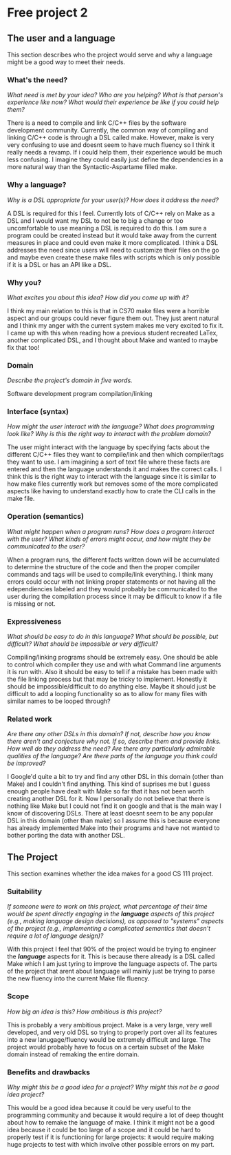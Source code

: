 # Free project 2


## The user and a language
This section describes who the project would serve and why a language might be a
good way to meet their needs.


### What's the need?
_What need is met by your idea? Who are you helping? What is that person's
experience like now? What would their experience be like if you could help 
them?_

There is a need to compile and link C/C++ files by the software development community.
Currently, the common way of compiling and linking C/C++ code is through a DSL called
make. However, make is very very confusing to use and doesnt seem to have much fluency
so I think it really needs a revamp. If i could help them, their experience would be
much less confusing. I imagine they could easily just define the dependencies in a more
natural way than the Syntactic-Aspartame filled make. 

### Why a language?
_Why is a DSL appropriate for your user(s)? How does it address the need?_

A DSL is required for this I feel. Currently lots of C/C++ rely on Make as a DSL
and I would want my DSL to not be to big a change or too uncomfortable to use meaning
a DSL is required to do this. I am sure a program could be created instead but it would
take away from the current measures in place and could even make it more complicated.
I think a DSL addresses the need since users will need to customize their files on the go
and maybe even create these make files with scripts which is only possible if it is a DSL
or has an API like a DSL.

### Why you?
_What excites you about this idea? How did you come up with it?_

I think my main relation to this is that in CS70 make files were a horrible aspect
and our groups could never figure them out. They just arent natural and I think my anger
with the current system makes me very excited to fix it. 
I came up with this when reading how a previous student recreated LaTex, another complicated
DSL, and I thought about Make and wanted to maybe fix that too!

### Domain
_Describe the project's domain in five words._

Software development program compilation/linking

### Interface (syntax)
_How might the user interact with the language? What does programming look 
like? Why is this the right way to interact with the problem domain?_ 

The user might interact with the language by specifying facts about the different
C/C++ files they want to compile/link and then which compiler/tags they want to use.
I am imagining a sort of text file where these facts are entered and then the language
understands it and makes the correct calls. I think this is the right way to interact
with the language since it is similar to how make files currently work but removes
some of the more complicated aspects like having to understand exactly how to crate
the CLI calls in the make file. 

### Operation (semantics)
_What might happen when a program runs? How does a program interact with the
user? What kinds of errors might occur, and how might they be communicated to
the user?_

When a program runs, the different facts written down will be accumulated to determine 
the structure of the code and then the proper compiler commands and tags will be used to
compile/link everything. I think many errors could occur with not linking proper statements
or not having all the edependiencies labeled and they would probably be communicated to 
the user during the compilation process since it may be difficult to know if a file is missing
or not. 

### Expressiveness
_What should be easy to do in this language? What should be possible, but
difficult? What should be impossible or very difficult?_

Compiling/linking programs should be extremely easy. One should be able to 
control which compiler they use and with what Command line arguments it is 
run with. Also it should be easy to tell if a mistake has been made with the
file linking process but that may be tricky to implement. Honestly it should be
impossible/difficult to do anything else. Maybe it should just be difficult
to add a looping functionality so as to allow for many files with similar names
to be looped through?

### Related work
_Are there any other DSLs in this domain? If not, describe how you know there
aren't and conjecture why not. If so, describe them and provide links. How well 
do they address the need? Are there any particularly admirable qualities of the
language? Are there parts of the language you think could be improved?_

I Google'd quite a bit to try and find any other DSL in this domain (other than Make)
and I couldn't find anything. This kind of suprises me but I guess enough people have
dealt with Make so far that it has not been worth creating another DSL for it.
Now I personally do not believe that there is nothing like Make but I could not
find it on google and that is the main way I know of discovering DSLs. There at least
doesnt seem to be any popular DSL in this domain (other than make) so I assume this is
because everyone has already implemented Make into their programs and have not wanted
to bother porting the data with another DSL. 

## The Project
This section examines whether the idea makes for a good CS 111 project.


### Suitability
_If someone were to work on this project, what percentage of their time would be
spent directly engaging in the **language** aspects of this project (e.g.,
making language design decisions), as opposed to "systems" aspects of the
project (e.g., implementing a complicated semantics that doesn't require a lot
of language design)?_

With this project I feel that 90% of the project would be trying to engineer the
***language*** aspects for it. This is because there already is a DSL called Make
which I am just tyring to improve the language aspects of. The parts of the project
that arent about language will mainly just be trying to parse the new fluency into the
current Make file fluency. 

### Scope
_How big an idea is this? How ambitious is this project?_

This is probably a very ambitious project. Make is a very large, very well developed,
and very old DSL so trying to properly port over all its features into a new lanugage/fluency
would be extremely difficult and large. The project would probably have to focus on a certain
subset of the Make domain instead of remaking the entire domain. 

### Benefits and drawbacks
_Why might this be a good idea for a project? Why might this not be a good idea 
project?_

This would be a good idea because it could be very useful to the programming community
and because it would require a lot of deep thought about how to remake the language of make.
I think it might not be a good idea because it could be too large of a scope and it could be
hard to properly test if it is functioning for large projects: it would require making huge
projects to test with which involve other possible errors on my part. 
